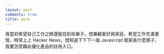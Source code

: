 ```yaml
---
layout: post
comments: true
title: work
---
```




我當初希望自己工作之餘還能找到些樂子。想兼顧愛好與家庭，希望工作充滿激情、時常上上 Hacker News，想知道下下下一版 Javascript 框架長什麼樣子，我要怎麼藉此優化產品的註冊入口。

